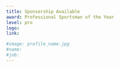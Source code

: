 ```yaml
---
title: Sponsorship Available
award: Professional Sportsman of the Year
level: pro
logo:
link:

#image: profile_name.jpg
#name:
#job:
---
```

